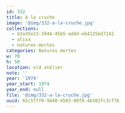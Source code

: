 ```yaml
---
id: 332
title: A la cruche
image: '@img/332-a-la-cruche.jpg'
collections:
  - b3a35e23-3944-45b5-addd-eb4125bd7142
  - alisa
  - natures-mortes
categories: Natures mortes
w: 70
h: 50
location: old atelier
note: ''
year: '1974'
year_start: 1974
year_end: null
file: '@img/332-a-la-cruche.jpg'
uuid: 65c5fff0-9440-4503-80f8-4b382fc3cf76
---
```


